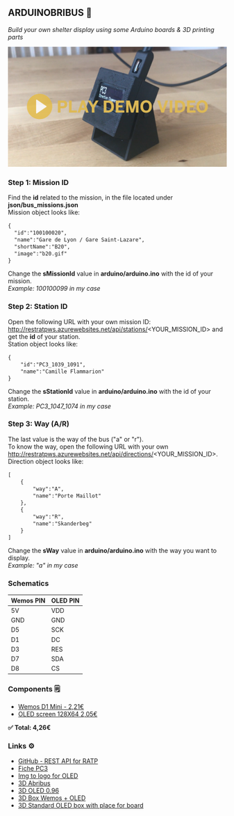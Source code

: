 ## ARDUINOBRIBUS 🚌

*Build your own shelter display using some Arduino boards & 3D printing parts*

<center>
    <a target="_blank" href="https://youtu.be/XMbWkRQ7IUw">
        <img src="images/prototype.png" />
    </a>
</center>

### Step 1: Mission ID

Find the **id** related to the mission, in the file located under **json/bus_missions.json**\
Mission object looks like:

    {
      "id":"100100020",
      "name":"Gare de Lyon / Gare Saint-Lazare",
      "shortName":"B20",
      "image":"b20.gif"
    }

Change the **sMissionId** value in **arduino/arduino.ino** with the id of your mission.\
*Example: 100100099 in my case*

### Step 2: Station ID

Open the following URL with your own mission ID: http://restratpws.azurewebsites.net/api/stations/<YOUR_MISSION_ID> and get the **id** of your station.\
Station object looks like:

    {
        "id":"PC3_1039_1091",
        "name":"Camille Flammarion"
    }

Change the **sStationId** value in **arduino/arduino.ino** with the id of your station.\
*Example: PC3_1047_1074 in my case*

### Step 3: Way (A/R)

The last value is the way of the bus ("a" or "r").\
To know the way, open the following URL with your own http://restratpws.azurewebsites.net/api/directions/<YOUR_MISSION_ID>.\
Direction object looks like:

    [
        {
            "way":"A",
            "name":"Porte Maillot"
        },
        {
            "way":"R",
            "name":"Skanderbeg"
        }
    ]

Change the **sWay** value in **arduino/arduino.ino** with the way you want to display.\
*Example: "a" in my case*

### Schematics

Wemos PIN | OLED PIN
--- | ---
5V | VDD
GND | GND
D5 | SCK
D1 | DC
D3 | RES
D7 | SDA
D8 | CS

### Components 🗒

 - [Wemos D1 Mini - 2,21€](https://fr.aliexpress.com/item/ESP8266-ESP12-ESP-12-WeMos-D1-Mini-WIFI-Dev-Kit-Development-Board-NodeMCU-Lua/32653918483.html?spm=a2g0s.9042311.0.0.p9Sauh)
 - [OLED screen 128X64 2,05€](https://fr.aliexpress.com/item/Free-Shipping-2014-white-New-10Pcs-lot-128X64-OLED-LCD-LED-Display-Module-For-Arduino-0/32359892898.html?spm=a2g0s.9042311.0.0.hztmxX)

**✅ Total: 4,26€**

### Links ⚙️

 - [GitHub - REST API for RATP](https://github.com/ferreirix/restratp)
 - [Fiche PC3](https://www.ratp.fr/sites/default/files/fiches-horaires/busratp/pc3.pdf)
 - [Img to logo for OLED](http://www.instructables.com/id/How-to-use-OLED-display-arduino-module/)
 - [3D Abribus](https://www.thingiverse.com/thing:2379938)
 - [3D OLED 0.96](https://www.thingiverse.com/thing:2176764)
 - [3D Box Wemos + OLED](https://www.thingiverse.com/thing:2798623)
 - [3D Standard OLED box with place for board](https://www.thingiverse.com/thing:2662079)
